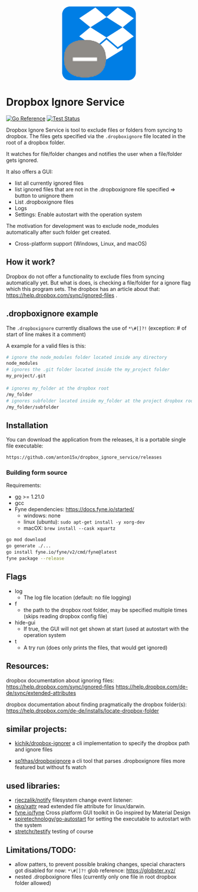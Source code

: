 <p align="center">
<img alt="application icon" src="assets/icon.png" width="200">
</p>

# Dropbox Ignore Service

[![Go Reference](https://pkg.go.dev/badge/pkg.go.dev/github.com/anton15x/dropbox_ignore_service.svg)](https://pkg.go.dev/github.com/anton15x/dropbox_ignore_service)
[![Test Status](https://github.com/anton15x/dropbox_ignore_service/actions/workflows/main.yml/badge.svg)](https://github.com/anton15x/dropbox_ignore_service/actions/workflows/main.yml)

Dropbox Ignore Service is tool to exclude files or folders from syncing to dropbox. The files gets specified via the `.dropboxignore` file located in the root of a dropbox folder. 

It watches for file/folder changes and notifies the user when a file/folder gets ignored.

It also offers a GUI:
- list all currently ignored files
- list ignored files that are not in the .dropboxignore file specified => button to unignore them
- List .dropboxignore files
- Logs
- Settings: Enable autostart with the operation system

The motivation for development was to exclude node_modules automatically after such folder get created.

- Cross-platform support (Windows, Linux, and macOS)

## How it work?
Dropbox do not offer a functionality to exclude files from syncing automatically yet. But what is does, is checking a file/folder for a ignore flag which this program sets. The dropbox has an article about that: https://help.dropbox.com/sync/ignored-files .

## .dropboxignore example
The `.dropboxignore` currently disallows the use of `*\#[]?!` (exception: # of start of line makes it a comment)

A example for a valid files is this:
```bash
# ignore the node_modules folder located inside any directory
node_modules
# ignores the .git folder located inside the my_project folder
my_project/.git

# ignores my_folder at the dropbox root
/my_folder
# ignores subfolder located inside my_folder at the project dropbox root
/my_folder/subfolder
```

## Installation
You can download the application from the releases, it is a portable single file executable:
```bash
https://github.com/anton15x/dropbox_ignore_service/releases
```

### Building form source
Requirements:
- [go](https://go.dev/dl/) >= 1.21.0
- gcc
- Fyne dependencies: https://docs.fyne.io/started/
  - windows: none
  - linux (ubuntu): `sudo apt-get install -y xorg-dev`
  - macOX: `brew install --cask xquartz`

```bash
go mod download
go generate ./...
go install fyne.io/fyne/v2/cmd/fyne@latest
fyne package --release
```

## Flags
- log
  - The log file location (default: no file logging)
- f
  - the path to the dropbox root folder, may be specified multiple times (skips reading dropbox config file)
- hide-gui
  - If true, the GUI will not get shown at start (used at autostart with the operation system
- t
  - A try run (does only prints the files, that would get ignored)

## Resources:
dropbox documentation about ignoring files:
https://help.dropbox.com/sync/ignored-files
https://help.dropbox.com/de-de/sync/extended-attributes

dropbox documentation about finding pragmatically the dropbox folder(s):
https://help.dropbox.com/de-de/installs/locate-dropbox-folder


## similar projects:
- [kichik/dropbox-ignorer](https://github.com/kichik/dropbox-ignorer)
a cli implementation to specify the dropbox path and ignore files

- [sp1thas/dropboxignore](https://github.com/sp1thas/dropboxignore)
a cli tool that parses .dropboxignore files more featured but without fs watch

## used libraries:
- [rjeczalik/notify](https://github.com/rjeczalik/notify) filesystem change event listener:
- [pkg/xattr](https://github.com/pkg/xattr) read extended file attribute for linux/darwin.
- [fyne.io/fyne](https://github.com/fyne-io/fyne) Cross platform GUI toolkit in Go inspired by Material Design
- [spiretechnology/go-autostart](https://github.com/spiretechnology/go-autostart) for setting the executable to autostart with the system
- [stretchr/testify](https://github.com/stretchr/testify) testing of course

## Limitations/TODO:
- allow patters, to prevent possible braking changes, special characters got disabled for now: `*\#[]?!`
  glob reference: https://globster.xyz/
- nested .dropboxignore files (currently only one file in root dropbox folder allowed)
